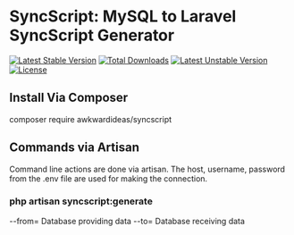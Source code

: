 # SyncScript: MySQL to Laravel SyncScript Generator

[![Latest Stable Version](https://poser.pugx.org/awkwardideas/syncscript/v/stable)](https://packagist.org/packages/awkwardideas/syncscript)
[![Total Downloads](https://poser.pugx.org/awkwardideas/syncscript/downloads)](https://packagist.org/packages/awkwardideas/syncscript)
[![Latest Unstable Version](https://poser.pugx.org/awkwardideas/syncscript/v/unstable)](https://packagist.org/packages/awkwardideas/syncscript)
[![License](https://poser.pugx.org/awkwardideas/syncscript/license)](https://packagist.org/packages/awkwardideas/syncscript)

## Install Via Composer

composer require awkwardideas/syncscript

## Commands via Artisan

Command line actions are done via artisan.  The host, username, password from the .env file are used for making the connection.

### php artisan syncscript:generate

--from=  Database providing data
--to=  Database receiving data